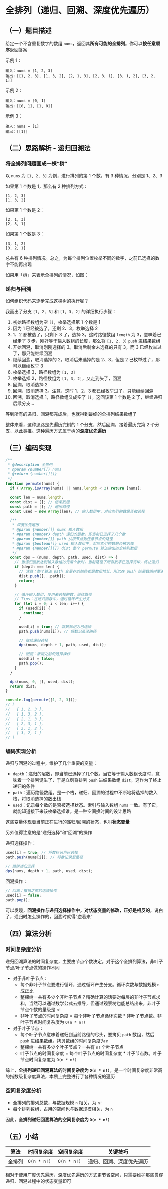 # 全排列（递归、回溯、深度优先遍历）

## （一）题目描述

给定一个不含重复数字的数组 `nums`，返回其**所有可能的全排列**。你可以**按任意顺序**返回答案

示例 1：

```
输入：nums = [1, 2, 3]
输出：[[1, 2, 3], [1, 3, 2], [2, 1, 3], [2, 3, 1], [3, 1, 2], [3, 2, 1]]
```

示例 2：

```
输入：nums = [0, 1]
输出：[[0, 1], [1, 0]]
```

示例 3：

```
输入：nums = [1]
输出：[[1]]
```

## （二）思路解析 - 递归回溯法

### 将全排列问题画成一棵“树”

以 `nums` 为 `[1, 2, 3]` 为例，进行排列的第 1 个数，有 3 种情况，分别是 1、2、3

如果第 1 个数是 1，那么有 2 种排列方式：

```
[1, 2, 3]
[1, 3, 2]
```

如果第 1 个数是 2：

```
[2, 1, 3]
[2, 3, 1]
```
如果第 1 个数是 3：

```
[3, 1, 2]
[3, 2, 1]
```

总共有 6 种排列情况。总之，为每个排列位置枚举不同的数字，之前已选择的数字不能再出现

如果用「树」来表示全排列的情况，如图：


### 递归与回溯

如何组织代码来逐步完成这棵树的执行呢？

我画出了分支 `[1, 2, 3]` 和 `[1, 3, 2]` 的详细执行步骤：

1. 初始路径数组为空 `[]`，枚举选择第 1 个数是 1
2. 因为 1 已经被选了，还剩 2、3，枚举选择 2
3. 1、2 都被选了，只剩下 3 了，选择 3。这时路径数组 `length` 为 3，意味着已经走了 3 步，刚好等于输入数组的长度，那么将 `[1, 2, 3]` `push` 进结果数组
4. 开始回溯，取消刚刚选择的 3。取消后剩余未选择的只有 3，而 3 已经枚举过了，那只能继续回溯
5. 继续回溯，取消选择的 2。取消后未选择的是 2、3，但是 2 已枚举过了，那可以继续枚举 3
6. 枚举选择 3，路径数组为 `[1, 3]`
7. 枚举选择 2，路径数组为 `[1, 3, 2]`，又走到头了，回溯
8. 回溯，取消选择 2
9. 回溯，取消选择 3。注意，这时 1、2、3 都已经枚举过了，只能继续回溯
10. 回溯，取消选择 1，路径数组又成空了 `[]`。这回该第 1 个数是 2 了，继续递归后续分支...

等到所有的递归、回溯都完成后，也就得到最终的全排列结果数组了

整体来看，这种思路是先遍历完树的 1 个分支，然后回溯，接着遍历完第 2 个分支，以此类推。这种遍历方式属于树的**深度优先遍历**

## （三）编码实现

```js
/**
 * @description 全排列
 * @param {number[]} nums
 * @return {number[][]}
 */
function permute(nums) {
  if (!Array.isArray(nums) || nums.length < 2) return [nums];

  const len = nums.length;
  const dist = []; // 结果数组
  const path = []; // 遍历路径
  const used = new Array(len); // 输入数组中，对应索引的数是否被选择

  /**
   * 深度优先遍历
   * @param {number[]} nums 输入数组
   * @param {number} depth 递归的层数，即当前已选择了几个数
   * @param {number[]} path 从根节点到任意节点的路径
   * @param {boolean[]} used 输入数组中，对应索引的数是否被选择
   * @param {number[][]} dist 整个 permute 算法输出的全排列数组
   */
  const dps = (nums, depth, path, used, dist) => {
    // 当递归层数达到输入数组的元素个数时，当前路径下所有数字已选择完毕，终止递归
    if (depth === len) {
      // 注意：整个算法 path 变量存的始终都是数组地址，所以在 push 结果数组时要进行拷贝
      dist.push([...path]);
      return;
    }

    // 循环输入数组，使用未选择的数，继续路径
    // Tips：在递归函数中，通过循环产生分支
    for (let i = 0; i < len; i++) {
      if (used[i]) {
        continue;
      }

      used[i] = true; // 将数标记为已选择
      path.push(nums[i]); // 将数记录至路径

      // 继续递归选择
      dps(nums, depth + 1, path, used, dist);

      // 回溯：撤销之前的选择操作
      used[i] = false;
      path.pop();
    }
  }

  dps(nums, 0, [], used, dist);
  return dist;
}

console.log(permute([1, 2, 3]));
// [
//   [ 1, 2, 3 ],
//   [ 1, 3, 2 ],
//   [ 2, 1, 3 ],
//   [ 2, 3, 1 ],
//   [ 3, 1, 2 ],
//   [ 3, 2, 1 ]
// ]
```

### 编码实现分析

递归与回溯的过程中，维护了几个重要的变量：

* `depth`：递归的层数，即当前已选择了几个数。当它等于输入数组长度时，意味着一个排列诞生了，于是立刻将排列 `push` 进结果数组 `dist`，这作为了终止递归的条件
* `path`：遍历路径数组。是一个栈，递归、回溯的过程中不断地将选择的数入栈，将取消选择的数出栈
* `used`：记录每个数的是否被选择状态。索引与输入数组 `nums` 一致。有了它，就能知道接下来该枚举选择谁。是一种空间换时间的设计思路

这些变量体现着当前正在进行的递归/回溯的状态，也叫**状态变量**

另外值得注意的是“递归选择”和“回溯”的操作

递归选择操作：

```js
used[i] = true; // 将数标记为已选择
path.push(nums[i]); // 将数记录至路径

// 继续递归选择
dps(nums, depth + 1, path, used, dist);
```

回溯操作：

```js
// 回溯：撤销之前的选择操作
used[i] = false;
path.pop();
```

可以发现，**回溯操作与递归选择操作中，对状态变量的修改，正好是相反的**，说白了，递归时怎么操作的，回溯时就得“逆着来”

## （四）算法分析

### 时间复杂度分析

递归回溯算法的时间复杂度，主要由节点个数决定。对于这个全排列算法，非叶子节点/叶子节点做的操作不同

* 对于非叶子节点：
  * 每个非叶子节点要进行循环，通过循环产生分支。循环次数与数据规模 `n` 成正比
  * 整棵树一共有多少个非叶子节点？精确计算的话要对每层的非叶子节点求和，当然可以通过数学公式去推导，但通过观察树也能总结出来，非叶子节点个数的量级是 `n!`
  * 非叶子节点的时间复杂度 = 每个非叶子节点循环次数 * 非叶子节点数。非叶子节点时间复杂度为 `O(n * n!)`
* 对于叶子节点：
  * 每个叶子节点意味着递归到当前路径的尽头，要拷贝 `path` 数组，然后 `push` 进结果数组。拷贝数组的时间复杂度为 `n`
  * 整棵树一共有多少个叶子节点？一共有 `n!` 个叶子节点
  * 叶子节点的时间复杂度 = 每个叶子节点的时间复杂度 * 叶子节点数。叶子节点时间复杂度为 `O(n * n!)`

综上，**全排列递归回溯算法的时间复杂度为 `O(n * n!)`**，是一个时间复杂度非常高的指数级复杂度算法，本质上完整进行了各种情况的遍历

### 空间复杂度分析

* 全排列的排列总数，与数据规模 `n` 相关，为 `n!`
* 每个排列数组，占用的空间也与数据规模相关，为 `n`

因此，**全排列递归回溯算法的空间复杂度为 `O(n * n!)`**

## （五）小结

算法 | 时间复杂度 | 空间复杂度 | 关键技巧
-- | -- | -- | --
全排列 | `O(n * n!)` | `O(n * n!)` | 递归、回溯、深度优先遍历

相对于使用广度优先遍历，深度优先遍历的方式更节省空间，只需要维护那些贯穿递归、回溯过程中的状态变量即可
